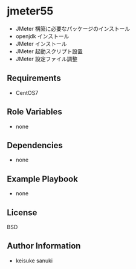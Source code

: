jmeter55
=========

- JMeter 構築に必要なパッケージのインストール
- openjdk インストール
- JMeter インストール
- JMeter 起動スクリプト設置
- JMeter 設定ファイル調整

Requirements
------------

- CentOS7

Role Variables
--------------

- none

Dependencies
------------

- none

Example Playbook
----------------

- none

License
-------

BSD

Author Information
------------------

- keisuke sanuki 
